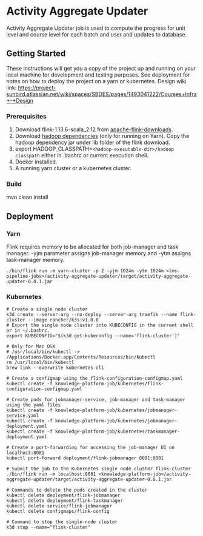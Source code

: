 # Activity Aggregate Updater

Activity Aggregate Updater job is used to compute the progress for unit level and course level for each batch and user and updates to database.

## Getting Started

These instructions will get you a copy of the project up and running on your local machine for development and testing purposes. See deployment for notes on how to deploy the project on a yarn or kubernetes.
Design wiki link: https://project-sunbird.atlassian.net/wiki/spaces/SBDES/pages/1493041222/Courses+Infra+-+Design
### Prerequisites

1. Download flink-1.13.6-scala_2.12 from [apache-flink-downloads](https://www.apache.org/dyn/closer.lua/flink/flink-1.13.6/flink-1.13.6-bin-scala_2.12.tgz). 
2. Download [hadoop dependencies](https://repo.maven.apache.org/maven2/org/apache/flink/flink-shaded-hadoop-2-uber/2.8.3-10.0/flink-shaded-hadoop-2-uber-2.8.3-10.0.jar) (only for running on Yarn). Copy the hadoop dependency jar under lib folder of the flink download.
3. export HADOOP_CLASSPATH=`<hadoop-executable-dir>/hadoop classpath` either in .bashrc or current execution shell.
4. Docker installed.
5. A running yarn cluster or a kubernetes cluster.

### Build

mvn clean install

## Deployment

### Yarn

Flink requires memory to be allocated for both job-manager and task manager. -yjm parameter assigns job-manager memory and -ytm assigns task-manager memory.

```
./bin/flink run -m yarn-cluster -p 2 -yjm 1024m -ytm 1024m <lms-pipeline-jobs>/activity-aggregate-updater/target/activity-aggregate-updater-0.0.1.jar
```

### Kubernetes

```
# Create a single node cluster
k3d create --server-arg --no-deploy --server-arg traefik --name flink-cluster --image rancher/k3s:v1.0.0
# Export the single node cluster into KUBECONFIG in the current shell or in ~/.bashrc.
export KUBECONFIG="$(k3d get-kubeconfig --name='flink-cluster')"

# Only for Mac OSX
# /usr/local/bin/kubectl -> /Applications/Docker.app/Contents/Resources/bin/kubectl
rm /usr/local/bin/kubectl
brew link --overwrite kubernetes-cli

# Create a configmap using the flink-configuration-configmap.yaml
kubectl create -f knowledge-platform-job/kubernetes/flink-configuration-configmap.yaml

# Create pods for jobmanager-service, job-manager and task-manager using the yaml files
kubectl create -f knowledge-platform-job/kubernetes/jobmanager-service.yaml
kubectl create -f knowledge-platform-job/kubernetes/jobmanager-deployment.yaml
kubectl create -f knowledge-platform-job/kubernetes/taskmanager-deployment.yaml

# Create a port-forwarding for accessing the job-manager UI on localhost:8081
kubectl port-forward deployment/flink-jobmanager 8081:8081

# Submit the job to the Kubernetes single node cluster flink-cluster
./bin/flink run -m localhost:8081 <knowledge-platform-job>/activity-aggregate-updater/target/activity-aggregate-updater-0.0.1.jar

# Commands to delete the pods created in the cluster
kubectl delete deployment/flink-jobmanager
kubectl delete deployment/flink-taskmanager
kubectl delete service/flink-jobmanager
kubectl delete configmaps/flink-config

# Command to stop the single-node cluster
k3d stop --name="flink-cluster"
```
